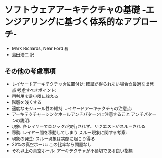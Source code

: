 # ソフトウェアアーキテクチャの基礎 -エンジアリングに基づく体系的なアプローチ-
- Mark Richards, Near Ford 著
- 島田浩二 訳

## その他の考慮事項
- レイヤードアーキテクチャの位置付け: 確証が得られない場合の最適な出発点
考慮すべきポイント:
- 再利用を最小限に控える
- 階層を浅くする
- 適度なモジュール性の維持
レイヤードアーキテクチャの注意点:
- アーキテクチャーシンクホールアンチパターンに注意すること
アンチパターンの説明:
- 現象: 各レイヤーでロジックが実行されず、リクエストがスルーされる
- 移動: レイヤー間を移動してしまう
スルー現象に関する考察:
- 現象の発生: スルー現象は実際に起こり得る
- 20%の真空ホール: この比率なら問題なし
- それ以上の真空ホール: アーキテクチャが不適切である良い指標